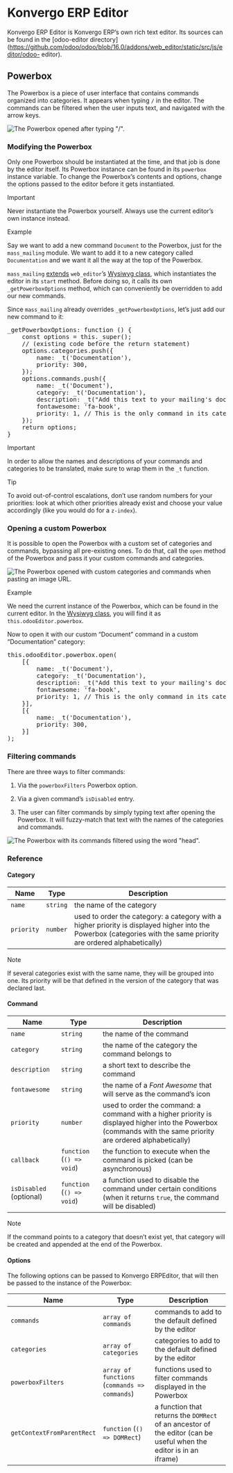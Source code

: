 # Konvergo ERP Editor

Konvergo ERP Editor is Konvergo ERP’s own rich text editor. Its sources can be found in the
[odoo-editor
directory](https://github.com/odoo/odoo/blob/16.0/addons/web_editor/static/src/js/editor/odoo-
editor).

## Powerbox

The Powerbox is a piece of user interface that contains commands organized
into categories. It appears when typing `/` in the editor. The commands can be
filtered when the user inputs text, and navigated with the arrow keys.

![The Powerbox opened after typing "/".](../../../_images/powerbox.png)

### Modifying the Powerbox

Only one Powerbox should be instantiated at the time, and that job is done by
the editor itself. Its Powerbox instance can be found in its `powerbox`
instance variable. To change the Powerbox’s contents and options, change the
options passed to the editor before it gets instantiated.

<div class="alert alert-warning">
<p class="alert-title">
Important</p><p>Never instantiate the Powerbox yourself. Always use the current editor’s own
instance instead.</p>
</div> <div class="alert alert-success">
<p class="alert-title">
Example</p><p>Say we want to add a new command <code>Document</code> to the Powerbox, just for the
<code>mass_mailing</code> module. We want to add it to a new category called
<code>Documentation</code> and we want it all the way at the top of the Powerbox.</p>
<p><code>mass_mailing</code> <a href="https://github.com/odoo/odoo/blob/16.0/addons/mass_mailing/static/src/js/wysiwyg.js">extends</a>
<code>web_editor</code>’s <a href="https://github.com/odoo/odoo/blob/16.0/addons/web_editor/static/src/js/wysiwyg/wysiwyg.js">Wysiwyg class</a>, which
instantiates the editor in its <code>start</code> method. Before doing so, it
calls its own <code>_getPowerboxOptions</code> method, which can conveniently be
overridden to add our new commands.</p>
<p>Since <code>mass_mailing</code> already overrides <code>_getPowerboxOptions</code>, let’s just add
our new command to it:</p>
<div class="highlight-javascript notranslate"><div class="highlight"><pre><span></span><span class="nx">_getPowerboxOptions</span><span class="o">:</span> <span class="kd">function</span> <span class="p">()</span> <span class="p">{</span>
    <span class="kr">const</span> <span class="nx">options</span> <span class="o">=</span> <span class="k">this</span><span class="p">.</span><span class="nx">_super</span><span class="p">();</span>
    <span class="c1">// (existing code before the return statement)</span>
    <span class="nx">options</span><span class="p">.</span><span class="nx">categories</span><span class="p">.</span><span class="nx">push</span><span class="p">({</span>
        <span class="nx">name</span><span class="o">:</span> <span class="nx">_t</span><span class="p">(</span><span class="s1">'Documentation'</span><span class="p">),</span>
        <span class="nx">priority</span><span class="o">:</span> <span class="mi">300</span><span class="p">,</span>
    <span class="p">});</span>
    <span class="nx">options</span><span class="p">.</span><span class="nx">commands</span><span class="p">.</span><span class="nx">push</span><span class="p">({</span>
        <span class="nx">name</span><span class="o">:</span> <span class="nx">_t</span><span class="p">(</span><span class="s1">'Document'</span><span class="p">),</span>
        <span class="nx">category</span><span class="o">:</span> <span class="nx">_t</span><span class="p">(</span><span class="s1">'Documentation'</span><span class="p">),</span>
        <span class="nx">description</span><span class="o">:</span> <span class="nx">_t</span><span class="p">(</span><span class="s2">"Add this text to your mailing's documentation"</span><span class="p">),</span>
        <span class="nx">fontawesome</span><span class="o">:</span> <span class="s1">'fa-book'</span><span class="p">,</span>
        <span class="nx">priority</span><span class="o">:</span> <span class="mi">1</span><span class="p">,</span> <span class="c1">// This is the only command in its category anyway.</span>
    <span class="p">});</span>
    <span class="k">return</span> <span class="nx">options</span><span class="p">;</span>
<span class="p">}</span>
</pre></div>
</div>
<div class="alert alert-warning">
<p class="alert-title">
Important</p><p>In order to allow the names and descriptions of your commands and
categories to be translated, make sure to wrap them in the <code>_t</code> function.</p>
</div>
<div class="alert alert-tip">
<p class="alert-title">
Tip</p><p>To avoid out-of-control escalations, don’t use random numbers for your
priorities: look at which other priorities already exist and choose your
value accordingly (like you would do for a <code>z-index</code>).</p>
</div>
</div>

### Opening a custom Powerbox

It is possible to open the Powerbox with a custom set of categories and
commands, bypassing all pre-existing ones. To do that, call the `open` method
of the Powerbox and pass it your custom commands and categories.

![The Powerbox opened with custom categories and commands when pasting an
image URL.](../../../_images/powerbox-custom.png) <div class="alert alert-success">
<p class="alert-title">
Example</p><p>We need the current instance of the Powerbox, which can be found in the
current editor. In the <a href="https://github.com/odoo/odoo/blob/16.0/addons/web_editor/static/src/js/wysiwyg/wysiwyg.js">Wysiwyg class</a>, you
will find it as <code>this.odooEditor.powerbox</code>.</p>
<p>Now to open it with our custom “Document” command in a custom
“Documentation” category:</p>
<div class="highlight-javascript notranslate"><div class="highlight"><pre><span></span><span class="k">this</span><span class="p">.</span><span class="nx">odooEditor</span><span class="p">.</span><span class="nx">powerbox</span><span class="p">.</span><span class="nx">open</span><span class="p">(</span>
    <span class="p">[{</span>
        <span class="nx">name</span><span class="o">:</span> <span class="nx">_t</span><span class="p">(</span><span class="s1">'Document'</span><span class="p">),</span>
        <span class="nx">category</span><span class="o">:</span> <span class="nx">_t</span><span class="p">(</span><span class="s1">'Documentation'</span><span class="p">),</span>
        <span class="nx">description</span><span class="o">:</span> <span class="nx">_t</span><span class="p">(</span><span class="s2">"Add this text to your mailing's documentation"</span><span class="p">),</span>
        <span class="nx">fontawesome</span><span class="o">:</span> <span class="s1">'fa-book'</span><span class="p">,</span>
        <span class="nx">priority</span><span class="o">:</span> <span class="mi">1</span><span class="p">,</span> <span class="c1">// This is the only command in its category anyway.</span>
    <span class="p">}],</span>
    <span class="p">[{</span>
        <span class="nx">name</span><span class="o">:</span> <span class="nx">_t</span><span class="p">(</span><span class="s1">'Documentation'</span><span class="p">),</span>
        <span class="nx">priority</span><span class="o">:</span> <span class="mi">300</span><span class="p">,</span>
    <span class="p">}]</span>
<span class="p">);</span>
</pre></div>
</div>
</div>

### Filtering commands

There are three ways to filter commands:

  1. Via the `powerboxFilters` Powerbox option.

  2. Via a given command’s `isDisabled` entry.

  3. The user can filter commands by simply typing text after opening the Powerbox. It will fuzzy-match that text with the names of the categories and commands.

![The Powerbox with its commands filtered using the word
"head".](../../../_images/powerbox-filtered.png)

### Reference

#### Category

Name | Type | Description  
---|---|---  
`name` | `string` | the name of the category  
`priority` | `number` | used to order the category: a category with a higher priority is displayed higher into the Powerbox (categories with the same priority are ordered alphabetically)  
<div class="alert alert-primary">
<p class="alert-title">
Note</p><p>If several categories exist with the same name, they will be grouped into
one. Its priority will be that defined in the version of the category that
was declared last.</p>
</div>

#### Command

Name | Type | Description  
---|---|---  
`name` | `string` | the name of the command  
`category` | `string` | the name of the category the command belongs to  
`description` | `string` | a short text to describe the command  
`fontawesome` | `string` | the name of a _Font Awesome_ that will serve as the command’s icon  
`priority` | `number` | used to order the command: a command with a higher priority is displayed higher into the Powerbox (commands with the same priority are ordered alphabetically)  
`callback` | `function` (`() => void`) | the function to execute when the command is picked (can be asynchronous)  
`isDisabled` (optional) | `function` (`() => void`) | a function used to disable the command under certain conditions (when it returns `true`, the command will be disabled)  
<div class="alert alert-primary">
<p class="alert-title">
Note</p><p>If the command points to a category that doesn’t exist yet, that category
will be created and appended at the end of the Powerbox.</p>
</div>

#### Options

The following options can be passed to Konvergo ERPEditor, that will then be passed to
the instance of the Powerbox:

Name | Type | Description  
---|---|---  
`commands` | `array of commands` | commands to add to the default defined by the editor  
`categories` | `array of categories` | categories to add to the default defined by the editor  
`powerboxFilters` | `array of functions` (`commands => commands`) | functions used to filter commands displayed in the Powerbox  
`getContextFromParentRect` | `function` (`() => DOMRect`) | a function that returns the `DOMRect` of an ancestor of the editor (can be useful when the editor is in an iframe)

